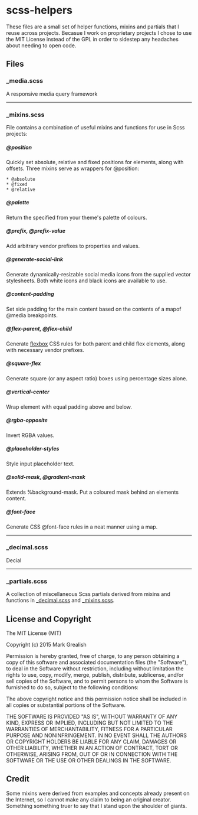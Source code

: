 # scss-helpers
These files are a small set of helper functions, mixins and partials that I reuse across projects. Becasue I work on proprietary projects I chose to use the MIT License instead of the GPL in order to sidestep any headaches about needing to open code. 

## Files

### \_media.scss
A responsive media query framework

* * *

### \_mixins.scss
File contains a combination of useful mixins and functions for use in Scss projects:

##### @position
Quickly set absolute, relative and fixed positions for elements, along with offsets. Three mixins serve as wrappers for @position:

    * @absolute
    * @fixed
    * @relative

##### @palette
Return the specified from your theme's palette of colours.

##### @prefix, @prefix-value
Add arbitrary vendor prefixes to properties and values.

##### @generate-social-link
Generate dynamically-resizable social media icons from the supplied vector stylesheets. Both white icons and black icons are available to use.

##### @content-padding
Set side padding for the main content based on the contents of a mapof @media breakpoints.

##### @flex-parent, @flex-child
Generate [flexbox](https://css-tricks.com/snippets/css/a-guide-to-flexbox/) CSS rules for both parent and child flex elements, along with necessary vendor prefixes.

##### @square-flex
Generate square (or any aspect ratio) boxes using percentage sizes alone.

##### @vertical-center
Wrap element with equal padding above and below.

##### @rgba-opposite
Invert RGBA values.

##### @placeholder-styles
Style input placeholder text.

##### @solid-mask, @gradient-mask 
Extends %background-mask. Put a coloured mask behind an elements content.

##### @font-face
Generate CSS @font-face rules in a neat manner using a map.

* * *

### \_decimal.scss
Decial 

* * *

### \_partials.scss
A collection of miscellaneous Scss partials derived from mixins and functions in [\_decimal.scss](/_decimal.scss) and [\_mixins.scss](/_mixins.scss).

## License and Copyright
The MIT License (MIT)

Copyright (c) 2015 Mark Grealish

Permission is hereby granted, free of charge, to any person obtaining a copy
of this software and associated documentation files (the "Software"), to deal
in the Software without restriction, including without limitation the rights
to use, copy, modify, merge, publish, distribute, sublicense, and/or sell
copies of the Software, and to permit persons to whom the Software is
furnished to do so, subject to the following conditions:

The above copyright notice and this permission notice shall be included in
all copies or substantial portions of the Software.

THE SOFTWARE IS PROVIDED "AS IS", WITHOUT WARRANTY OF ANY KIND, EXPRESS OR
IMPLIED, INCLUDING BUT NOT LIMITED TO THE WARRANTIES OF MERCHANTABILITY,
FITNESS FOR A PARTICULAR PURPOSE AND NONINFRINGEMENT. IN NO EVENT SHALL THE
AUTHORS OR COPYRIGHT HOLDERS BE LIABLE FOR ANY CLAIM, DAMAGES OR OTHER
LIABILITY, WHETHER IN AN ACTION OF CONTRACT, TORT OR OTHERWISE, ARISING FROM,
OUT OF OR IN CONNECTION WITH THE SOFTWARE OR THE USE OR OTHER DEALINGS IN
THE SOFTWARE.

## Credit
Some mixins were derived from examples and concepts already present on the Internet, so I cannot make any claim to being an original creator. Something something truer to say that I stand upon the shoulder of giants.
